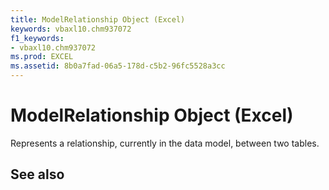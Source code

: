 ```yaml
---
title: ModelRelationship Object (Excel)
keywords: vbaxl10.chm937072
f1_keywords:
- vbaxl10.chm937072
ms.prod: EXCEL
ms.assetid: 8b0a7fad-06a5-178d-c5b2-96fc5528a3cc
---
```



# ModelRelationship Object (Excel)

Represents a relationship, currently in the data model, between two tables.


## See also



